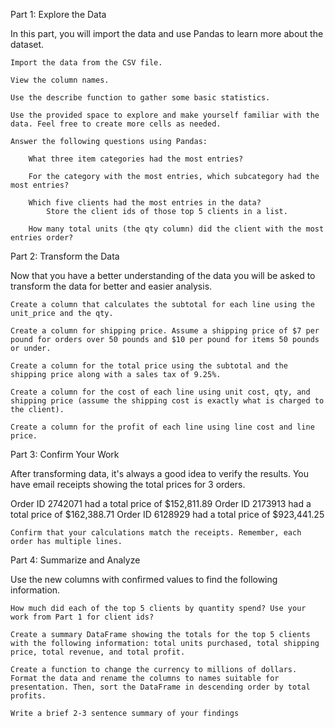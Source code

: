 Part 1: Explore the Data

In this part, you will import the data and use Pandas to learn more about the dataset.

    Import the data from the CSV file.

    View the column names.

    Use the describe function to gather some basic statistics.

    Use the provided space to explore and make yourself familiar with the data. Feel free to create more cells as needed.

    Answer the following questions using Pandas:

        What three item categories had the most entries?

        For the category with the most entries, which subcategory had the most entries?

        Which five clients had the most entries in the data?
            Store the client ids of those top 5 clients in a list.

        How many total units (the qty column) did the client with the most entries order?

Part 2: Transform the Data

Now that you have a better understanding of the data you will be asked to transform the data for better and easier analysis.

    Create a column that calculates the subtotal for each line using the unit_price and the qty.

    Create a column for shipping price. Assume a shipping price of $7 per pound for orders over 50 pounds and $10 per pound for items 50 pounds or under.

    Create a column for the total price using the subtotal and the shipping price along with a sales tax of 9.25%.

    Create a column for the cost of each line using unit cost, qty, and shipping price (assume the shipping cost is exactly what is charged to the client).

    Create a column for the profit of each line using line cost and line price.

Part 3: Confirm Your Work

After transforming data, it's always a good idea to verify the results. You have email receipts showing the total prices for 3 orders.

Order ID 2742071 had a total price of $152,811.89 Order ID 2173913 had a total price of $162,388.71 Order ID 6128929 had a total price of $923,441.25

    Confirm that your calculations match the receipts. Remember, each order has multiple lines.

Part 4: Summarize and Analyze

Use the new columns with confirmed values to find the following information.

    How much did each of the top 5 clients by quantity spend? Use your work from Part 1 for client ids?

    Create a summary DataFrame showing the totals for the top 5 clients with the following information: total units purchased, total shipping price, total revenue, and total profit.

    Create a function to change the currency to millions of dollars. Format the data and rename the columns to names suitable for presentation. Then, sort the DataFrame in descending order by total profits.

    Write a brief 2-3 sentence summary of your findings